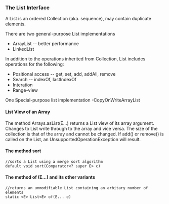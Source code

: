 ### The List Interface
A List is an ordered Collection (aka. sequence), may contain duplicate elements.

There are two general-purpose List implementations
- ArrayList -- better performance
- LinkedList

In addition to the operations inherited from Collection, List includes operations for the following:
- Positional access -- get, set, add, addAll, remove
- Search -- indexOf, lastIndexOf
- Interation
- Range-view

One Special-purpose list implementation
-CopyOnWriteArrayList

#### List View of an Array
The method Arrays.asList(E...) returns a List view of its array argument. Changes to List write through to the array and vice versa. The size of the collection is that of the array and cannot be changed. If add() or remove() is called on the List, an UnsupportedOperationException will result.

#### The method sort
````
//sorts a List using a merge sort algorithm
default void sort(Comparator<? super E> c)
````
#### The method of (E...) and its other variants
````
//returns an unmodifiable List containing an arbitary number of elements
static <E> List<E> of(E... e)
````
